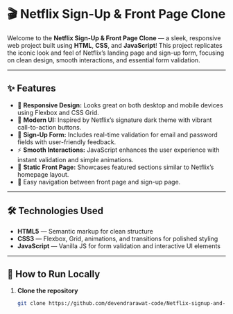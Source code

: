 # 🎬 Netflix Sign-Up & Front Page Clone

Welcome to the **Netflix Sign-Up & Front Page Clone** — a sleek, responsive web project built using **HTML**, **CSS**, and **JavaScript**! This project replicates the iconic look and feel of Netflix’s landing page and sign-up form, focusing on clean design, smooth interactions, and essential form validation.

---

## ✨ Features

- 📱 **Responsive Design:** Looks great on both desktop and mobile devices using Flexbox and CSS Grid.
- 🎨 **Modern UI:** Inspired by Netflix’s signature dark theme with vibrant call-to-action buttons.
- 📝 **Sign-Up Form:** Includes real-time validation for email and password fields with user-friendly feedback.
- ⚡ **Smooth Interactions:** JavaScript enhances the user experience with instant validation and simple animations.
- 📄 **Static Front Page:** Showcases featured sections similar to Netflix’s homepage layout.
- 🔗 Easy navigation between front page and sign-up page.

---

## 🛠️ Technologies Used

- **HTML5** — Semantic markup for clean structure  
- **CSS3** — Flexbox, Grid, animations, and transitions for polished styling  
- **JavaScript** — Vanilla JS for form validation and interactive UI elements

---

## 🚀 How to Run Locally

1. **Clone the repository**
   ```bash
   git clone https://github.com/devendrarawat-code/Netflix-signup-and-front-page.git